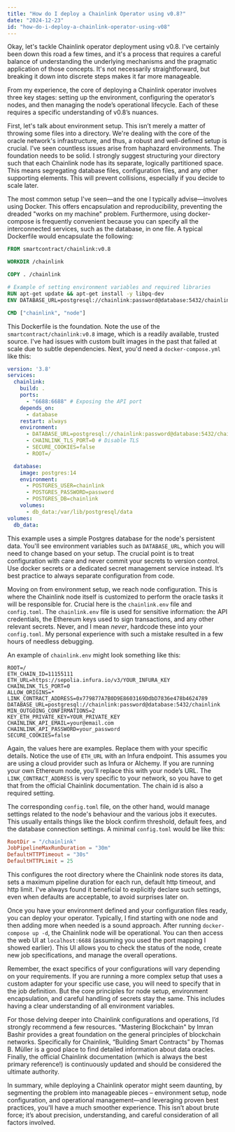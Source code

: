 ```yaml
---
title: "How do I deploy a Chainlink Operator using v0.8?"
date: "2024-12-23"
id: "how-do-i-deploy-a-chainlink-operator-using-v08"
---
```


Okay, let's tackle Chainlink operator deployment using v0.8. I've certainly been down this road a few times, and it's a process that requires a careful balance of understanding the underlying mechanisms and the pragmatic application of those concepts. It's not necessarily straightforward, but breaking it down into discrete steps makes it far more manageable.

From my experience, the core of deploying a Chainlink operator involves three key stages: setting up the environment, configuring the operator’s nodes, and then managing the node’s operational lifecycle. Each of these requires a specific understanding of v0.8’s nuances.

First, let's talk about environment setup. This isn’t merely a matter of throwing some files into a directory. We're dealing with the core of the oracle network's infrastructure, and thus, a robust and well-defined setup is crucial. I’ve seen countless issues arise from haphazard environments. The foundation needs to be solid. I strongly suggest structuring your directory such that each Chainlink node has its separate, logically partitioned space. This means segregating database files, configuration files, and any other supporting elements. This will prevent collisions, especially if you decide to scale later.

The most common setup I've seen—and the one I typically advise—involves using Docker. This offers encapsulation and reproducibility, preventing the dreaded "works on my machine" problem. Furthermore, using docker-compose is frequently convenient because you can specify all the interconnected services, such as the database, in one file. A typical Dockerfile would encapsulate the following:

```dockerfile
FROM smartcontract/chainlink:v0.8

WORKDIR /chainlink

COPY . /chainlink

# Example of setting environment variables and required libraries
RUN apt-get update && apt-get install -y libpq-dev
ENV DATABASE_URL=postgresql://chainlink:password@database:5432/chainlink

CMD ["chainlink", "node"]

```

This Dockerfile is the foundation. Note the use of the `smartcontract/chainlink:v0.8` image, which is a readily available, trusted source. I've had issues with custom built images in the past that failed at scale due to subtle dependencies. Next, you'd need a `docker-compose.yml` like this:

```yaml
version: '3.8'
services:
  chainlink:
    build: .
    ports:
      - "6688:6688" # Exposing the API port
    depends_on:
      - database
    restart: always
    environment:
      - DATABASE_URL=postgresql://chainlink:password@database:5432/chainlink
      - CHAINLINK_TLS_PORT=0 # Disable TLS
      - SECURE_COOKIES=false
      - ROOT=/

  database:
    image: postgres:14
    environment:
      - POSTGRES_USER=chainlink
      - POSTGRES_PASSWORD=password
      - POSTGRES_DB=chainlink
    volumes:
      - db_data:/var/lib/postgresql/data
volumes:
  db_data:
```

This example uses a simple Postgres database for the node's persistent data. You'll see environment variables such as `DATABASE_URL`, which you will need to change based on your setup. The crucial point is to treat configuration with care and never commit your secrets to version control. Use docker secrets or a dedicated secret management service instead. It’s best practice to always separate configuration from code.

Moving on from environment setup, we reach node configuration. This is where the Chainlink node itself is customized to perform the oracle tasks it will be responsible for. Crucial here is the `chainlink.env` file and `config.toml`. The `chainlink.env` file is used for sensitive information: the API credentials, the Ethereum keys used to sign transactions, and any other relevant secrets. Never, and I mean *never*, hardcode these into your `config.toml`. My personal experience with such a mistake resulted in a few hours of needless debugging.

An example of `chainlink.env` might look something like this:

```env
ROOT=/
ETH_CHAIN_ID=11155111
ETH_URL=https://sepolia.infura.io/v3/YOUR_INFURA_KEY
CHAINLINK_TLS_PORT=0
ALLOW_ORIGINS=*
LINK_CONTRACT_ADDRESS=0x779877A7B0D9E8603169DdbD7836e478b4624789
DATABASE_URL=postgresql://chainlink:password@database:5432/chainlink
MIN_OUTGOING_CONFIRMATIONS=2
KEY_ETH_PRIVATE_KEY=YOUR_PRIVATE_KEY
CHAINLINK_API_EMAIL=your@email.com
CHAINLINK_API_PASSWORD=your_password
SECURE_COOKIES=false
```

Again, the values here are examples. Replace them with your specific details. Notice the use of `ETH_URL` with an Infura endpoint. This assumes you are using a cloud provider such as Infura or Alchemy. If you are running your own Ethereum node, you’ll replace this with your node’s URL. The `LINK_CONTRACT_ADDRESS` is very specific to your network, so you have to get that from the official Chainlink documentation. The chain id is also a required setting.

The corresponding `config.toml` file, on the other hand, would manage settings related to the node's behaviour and the various jobs it executes. This usually entails things like the block confirm threshold, default fees, and the database connection settings. A minimal `config.toml` would be like this:

```toml
RootDir = "/chainlink"
JobPipelineMaxRunDuration = "30m"
DefaultHTTPTimeout = "30s"
DefaultHTTPLimit = 25
```

This configures the root directory where the Chainlink node stores its data, sets a maximum pipeline duration for each run, default http timeout, and http limit. I've always found it beneficial to explicitly declare such settings, even when defaults are acceptable, to avoid surprises later on.

Once you have your environment defined and your configuration files ready, you can deploy your operator. Typically, I find starting with one node and then adding more when needed is a sound approach. After running `docker-compose up -d`, the Chainlink node will be operational. You can then access the web UI at `localhost:6688` (assuming you used the port mapping I showed earlier). This UI allows you to check the status of the node, create new job specifications, and manage the overall operations.

Remember, the exact specifics of your configurations will vary depending on your requirements. If you are running a more complex setup that uses a custom adapter for your specific use case, you will need to specify that in the job definition. But the core principles for node setup, environment encapsulation, and careful handling of secrets stay the same. This includes having a clear understanding of all environment variables.

For those delving deeper into Chainlink configurations and operations, I’d strongly recommend a few resources. "Mastering Blockchain" by Imran Bashir provides a great foundation on the general principles of blockchain networks. Specifically for Chainlink, “Building Smart Contracts” by Thomas B. Müller is a good place to find detailed information about data oracles. Finally, the official Chainlink documentation (which is always the best primary reference!) is continuously updated and should be considered the ultimate authority.

In summary, while deploying a Chainlink operator might seem daunting, by segmenting the problem into manageable pieces – environment setup, node configuration, and operational management—and leveraging proven best practices, you'll have a much smoother experience. This isn’t about brute force; it’s about precision, understanding, and careful consideration of all factors involved.
